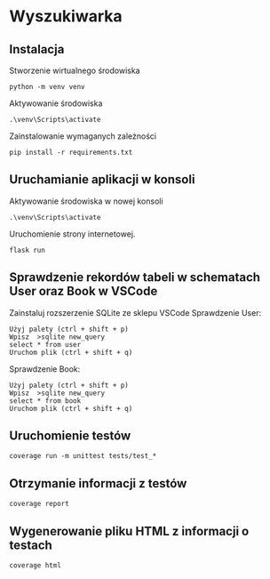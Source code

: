 # Wyszukiwarka

## Instalacja

Stworzenie wirtualnego środowiska
```
python -m venv venv
```

Aktywowanie środowiska
```
.\venv\Scripts\activate
```

Zainstalowanie wymaganych zależności
```
pip install -r requirements.txt
```

## Uruchamianie aplikacji w konsoli

Aktywowanie środowiska w nowej konsoli
```
.\venv\Scripts\activate
```
Uruchomienie strony internetowej.
```
flask run
```

## Sprawdzenie rekordów tabeli w schematach User oraz Book w VSCode
Zainstaluj rozszerzenie SQLite ze sklepu VSCode
Sprawdzenie User:
```
Użyj palety (ctrl + shift + p)
Wpisz  >sqlite new_query
select * from user
Uruchom plik (ctrl + shift + q)
```
Sprawdzenie Book:
```
Użyj palety (ctrl + shift + p)
Wpisz  >sqlite new_query
select * from book
Uruchom plik (ctrl + shift + q)
```

## Uruchomienie testów
```
coverage run -m unittest tests/test_*
```

## Otrzymanie informacji z testów
```
coverage report
```
## Wygenerowanie pliku HTML z informacji o testach
```
coverage html
```
